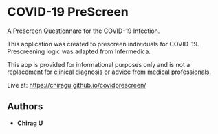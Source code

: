 # COVID-19 PreScreen
A Prescreen Questionnare for the COVID-19 Infection.

This application was created to prescreen individuals for COVID-19. Prescreening logic was adapted from Infermedica.

This app is provided for informational purposes only and is not a replacement for clinical diagnosis or advice from medical professionals.

Live at: https://chiragu.github.io/covidprescreen/

## Authors

* **Chirag U**


